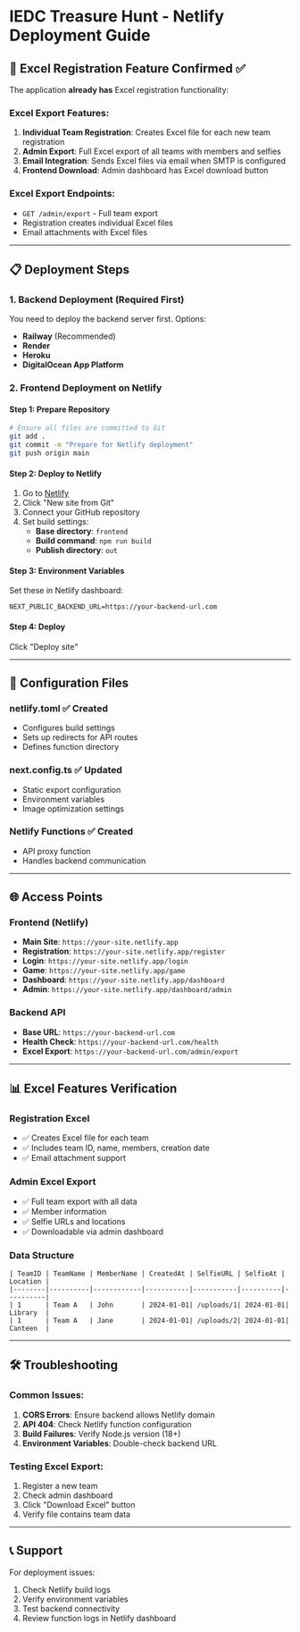 # IEDC Treasure Hunt - Netlify Deployment Guide

## 🚀 Excel Registration Feature Confirmed ✅

The application **already has** Excel registration functionality:

### **Excel Export Features:**
1. **Individual Team Registration**: Creates Excel file for each new team registration
2. **Admin Export**: Full Excel export of all teams with members and selfies
3. **Email Integration**: Sends Excel files via email when SMTP is configured
4. **Frontend Download**: Admin dashboard has Excel download button

### **Excel Export Endpoints:**
- `GET /admin/export` - Full team export
- Registration creates individual Excel files
- Email attachments with Excel files

---

## 📋 Deployment Steps

### **1. Backend Deployment (Required First)**

You need to deploy the backend server first. Options:
- **Railway** (Recommended)
- **Render**
- **Heroku**
- **DigitalOcean App Platform**

### **2. Frontend Deployment on Netlify**

#### **Step 1: Prepare Repository**
```bash
# Ensure all files are committed to Git
git add .
git commit -m "Prepare for Netlify deployment"
git push origin main
```

#### **Step 2: Deploy to Netlify**
1. Go to [Netlify](https://netlify.com)
2. Click "New site from Git"
3. Connect your GitHub repository
4. Set build settings:
   - **Base directory**: `frontend`
   - **Build command**: `npm run build`
   - **Publish directory**: `out`

#### **Step 3: Environment Variables**
Set these in Netlify dashboard:
```
NEXT_PUBLIC_BACKEND_URL=https://your-backend-url.com
```

#### **Step 4: Deploy**
Click "Deploy site"

---

## 🔧 Configuration Files

### **netlify.toml** ✅ Created
- Configures build settings
- Sets up redirects for API routes
- Defines function directory

### **next.config.ts** ✅ Updated
- Static export configuration
- Environment variables
- Image optimization settings

### **Netlify Functions** ✅ Created
- API proxy function
- Handles backend communication

---

## 🌐 Access Points

### **Frontend (Netlify)**
- **Main Site**: `https://your-site.netlify.app`
- **Registration**: `https://your-site.netlify.app/register`
- **Login**: `https://your-site.netlify.app/login`
- **Game**: `https://your-site.netlify.app/game`
- **Dashboard**: `https://your-site.netlify.app/dashboard`
- **Admin**: `https://your-site.netlify.app/dashboard/admin`

### **Backend API**
- **Base URL**: `https://your-backend-url.com`
- **Health Check**: `https://your-backend-url.com/health`
- **Excel Export**: `https://your-backend-url.com/admin/export`

---

## 📊 Excel Features Verification

### **Registration Excel**
- ✅ Creates Excel file for each team
- ✅ Includes team ID, name, members, creation date
- ✅ Email attachment support

### **Admin Excel Export**
- ✅ Full team export with all data
- ✅ Member information
- ✅ Selfie URLs and locations
- ✅ Downloadable via admin dashboard

### **Data Structure**
```excel
| TeamID | TeamName | MemberName | CreatedAt | SelfieURL | SelfieAt | Location |
|--------|----------|------------|-----------|-----------|----------|----------|
| 1      | Team A   | John       | 2024-01-01| /uploads/1| 2024-01-01| Library  |
| 1      | Team A   | Jane       | 2024-01-01| /uploads/2| 2024-01-01| Canteen  |
```

---

## 🛠️ Troubleshooting

### **Common Issues:**
1. **CORS Errors**: Ensure backend allows Netlify domain
2. **API 404**: Check Netlify function configuration
3. **Build Failures**: Verify Node.js version (18+)
4. **Environment Variables**: Double-check backend URL

### **Testing Excel Export:**
1. Register a new team
2. Check admin dashboard
3. Click "Download Excel" button
4. Verify file contains team data

---

## 📞 Support

For deployment issues:
1. Check Netlify build logs
2. Verify environment variables
3. Test backend connectivity
4. Review function logs in Netlify dashboard
